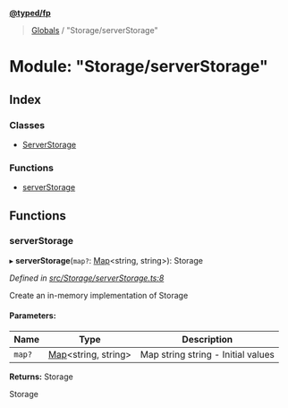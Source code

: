 **[@typed/fp](../README.md)**

> [Globals](../globals.md) / "Storage/serverStorage"

# Module: "Storage/serverStorage"

## Index

### Classes

* [ServerStorage](../classes/_storage_serverstorage_.serverstorage.md)

### Functions

* [serverStorage](_storage_serverstorage_.md#serverstorage)

## Functions

### serverStorage

▸ **serverStorage**(`map?`: [Map](../enums/_logic_json_.tag.md#map)\<string, string>): Storage

*Defined in [src/Storage/serverStorage.ts:8](https://github.com/TylorS/typed-fp/blob/f27ba3e/src/Storage/serverStorage.ts#L8)*

Create an in-memory implementation of Storage

#### Parameters:

Name | Type | Description |
------ | ------ | ------ |
`map?` | [Map](../enums/_logic_json_.tag.md#map)\<string, string> | Map string string - Initial values |

**Returns:** Storage

Storage
